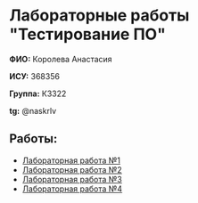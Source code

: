 <h1>Лабораторные работы "Тестирование ПО"</h1>

**ФИО:** Королева Анастасия

**ИСУ:** 368356

**Группа:** К3322

**tg:** @naskrlv


<h2>Работы:</h2>

- [Лабораторная работа №1](lab_1)
- [Лабораторная работа №2](lab_2)
- [Лабораторная работа №3](lab_3)
- [Лабораторная работа №4](lab_4)
